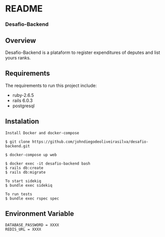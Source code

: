 # README
### Desafio-Backend

## Overview

Desafio-Backend is a plataform to register expenditures of deputes and list yours ranks.

## Requirements

The requirements to run this project include:
* ruby-2.6.5
* rails 6.0.3
* postgresql

## Instalation
```
Install Docker and docker-compose

$ git clone https://github.com/johndiegodeoliveirasilva/desafio-backend.git

$ docker-compose up web

$ docker exec -it desafio-backend bash
$ rails db:create
$ rails db:migrate

To start sidekiq
$ bundle exec sidekiq

To run tests
$ bundle exec rspec spec
```
## Environment Variable
```
DATABASE_PASSWORD = XXXX
REDIS_URL = XXXX
```
